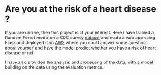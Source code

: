 # Are you at the risk of a heart disease ?

If you are unsure, then this project is of your interest. Here I have trained a Random Forest model on a CDC survey [dataset](https://www.kaggle.com/datasets/kamilpytlak/personal-key-indicators-of-heart-disease) and made a web app using Flask and deployed it on [AWS](http://ec2-54-91-30-108.compute-1.amazonaws.com:8080/) where you could answer some questions about yourself and have the model predict whether you have a risk of heart disease or not.

I have also [provided](Analysis%and%modelling/analysis_mod.ipynb) the analysis and processing of the data, with a model building on the data using the evaluation metrics. 
